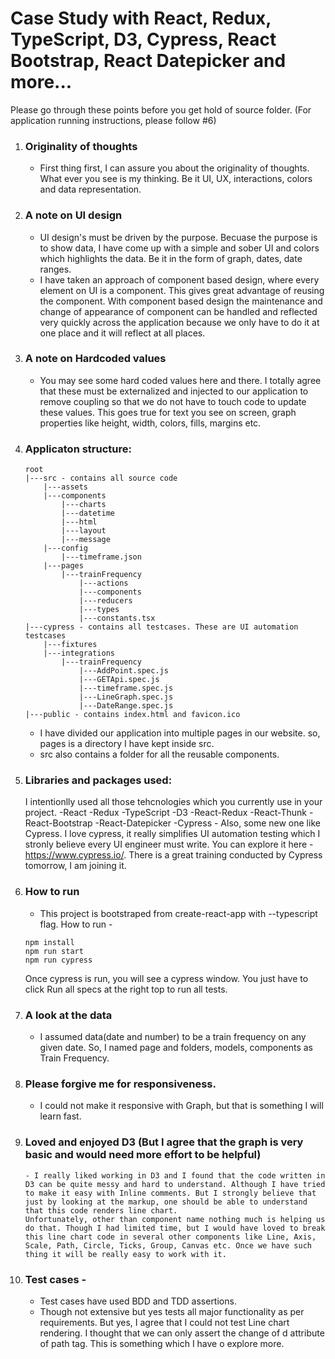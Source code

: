 # Case Study with React, Redux, TypeScript, D3, Cypress, React Bootstrap, React Datepicker and more...

Please go through these points before you get hold of source folder.
(For application running instructions, please follow #6)

1. 	### Originality of thoughts 
	- First thing first, I can assure you about the originality of thoughts. What ever you see is my thinking. Be it UI, UX, interactions, colors and data representation. 

2. 	### A note on UI design 
	- UI design's must be driven by the purpose. Becuase the purpose is to show data, I have come up with a simple and sober UI and colors which highlights the data. Be it in the form of graph, dates, date ranges.
	- I have taken an approach of component based design, where every element on UI is a component. This gives great advantage of reusing the component. With component based design the maintenance and change of appearance of component can be handled and reflected very quickly across the application because we only have to do it at one place and it will reflect at all places.
	
3. 	### A note on Hardcoded values
	- You may see some hard coded values here and there. I totally agree that these must be externalized and injected to our application to remove coupling so that we do not have to touch code to update these values. This goes true for text you see on screen, graph properties like height, width, colors, fills, margins etc.

4. 	### Applicaton structure:
		root
		|---src - contains all source code
			|---assets
			|---components
				|---charts
				|---datetime
				|---html
				|---layout
				|---message
			|---config
				|---timeframe.json
			|---pages
				|---trainFrequency
					|---actions
					|---components
					|---reducers
					|---types
					|---constants.tsx
		|---cypress - contains all testcases. These are UI automation testcases
			|---fixtures
			|---integrations
				|---trainFrequency
					|---AddPoint.spec.js
					|---GETApi.spec.js
					|---timeframe.spec.js
					|---LineGraph.spec.js
					|---DateRange.spec.js
		|---public - contains index.html and favicon.ico
			
	- I have divided our application into multiple pages in our website. so, pages is a directory I have kept inside src.
	- src also contains a folder for all the reusable components.
	
5. 	### Libraries and packages used: 
	I intentionlly used all those tehcnologies which you currently use in your project. 
			-React
			-Redux
			-TypeScript
			-D3
			-React-Redux
			-React-Thunk
			-React-Bootstrap
			-React-Datepicker
			-Cypress - Also, some new one like Cypress. I love cypress, it really simplifies UI automation 		testing which I stronly believe every UI engineer must write. You can explore it here - https://www.cypress.io/. There is a great training conducted by Cypress tomorrow, I am joining it.

6. 	### How to run 
	- This project is bootstraped from create-react-app with --typescript flag. How to run -
	
	``` git clone 
	npm install
	npm run start
	npm run cypress
	``` 
	
	Once cypress is run, you will see a cypress window. You just have to click Run all specs at the right top to run all tests. 	
	
7. 	### A look at the data 
	- I assumed data(date and number) to be a train frequency on any given date. So, I named page and 		folders, models, components as Train Frequency.

8. 	### Please forgive me for responsiveness. 
	- I could not make it responsive with Graph, but that is something I will learn 		fast. 

9.	### Loved and enjoyed D3 (But I agree that the graph is very basic and would need more effort to be helpful)
        - I really liked working in D3 and I found that the code written in D3 can be quite messy and hard to understand. Although I have tried to make it easy with Inline comments. But I strongly believe that just by looking at the markup, one should be able to understand that this code renders line chart. 
        Unfortunately, other than component name nothing much is helping us do that. Though I had limited time, but I would have loved to break this line chart code in several other components like Line, Axis, Scale, Path, Circle, Ticks, Group, Canvas etc. Once we have such thing it will be really easy to work with it. 

10.	### Test cases - 
	- Test cases have used BDD and TDD assertions.
	- Though not extensive but yes tests all major functionality as per requirements. But yes, I agree that I could not test Line chart rendering. I thought that we can only assert the change of d attribute of path tag. This is something which I have o explore more.



